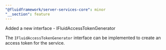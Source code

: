```yaml
---
"@fluidframework/server-services-core": minor
"__section": feature
---
```


Added a new interface - IFluidAccessTokenGenerator

The `IFluidAccessTokenGenerator` interface can be implemented to create an access token for the service.

